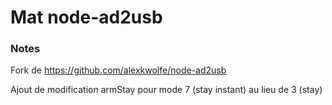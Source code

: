 # Mat node-ad2usb

### Notes

Fork de https://github.com/alexkwolfe/node-ad2usb

Ajout de modification armStay pour mode 7 (stay instant) au lieu de 3 (stay)
